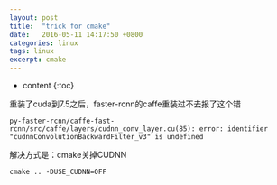 ```yaml
---
layout: post
title:  "trick for cmake"
date:   2016-05-11 14:17:50 +0800
categories: linux
tags: linux
excerpt: cmake
---
```


* content
{:toc}

重装了cuda到7.5之后，faster-rcnn的caffe重装过不去报了这个错

```shell
py-faster-rcnn/caffe-fast-rcnn/src/caffe/layers/cudnn_conv_layer.cu(85): error: identifier "cudnnConvolutionBackwardFilter_v3" is undefined
```

解决方式是：cmake关掉CUDNN

```shell
cmake .. -DUSE_CUDNN=OFF
```
